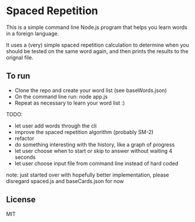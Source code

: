 Spaced Repetition
=================
This is a simple command line Node.js program that helps you learn words in a foreign language.

It uses a (very) simple spaced repetition calculation to determine when you should be tested on the same word again, and then prints the results to the orignal file.

To run
------
- Clone the repo and create your word list (see baseWords.json)
- On the command line run: node app.js
- Repeat as necessary to learn your word list :)

TODO: 
- let user add words through the cli
- improve the spaced repetition algorithm (probably SM-2)
- refactor
- do something interesting with the history, like a graph of progress
- let user choose when to start or skip to answer without waiting 4 seconds
- let user choose input file from command line instead of hard coded

note: just started over with hopefully better implementation, please disregard spaced.js and baseCards.json for now

License
-----
MIT
